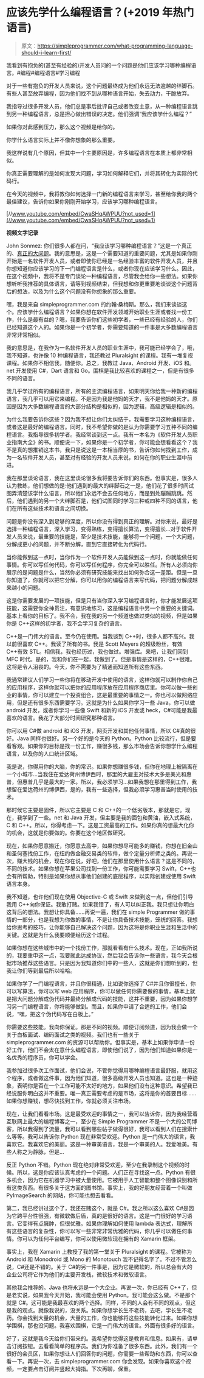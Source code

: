 # 应该先学什么编程语言？(+2019 年热门语言)

> 原文：<https://simpleprogrammer.com/what-programming-language-should-i-learn-first/>

我看到有抱负的(甚至有经验的)开发人员问的一个问题是他们应该学习哪种编程语言。#编程#编程语言#学习编程

对于一些有抱负的开发人员来说，这个问题最终成为他们永远无法逾越的绊脚石。有些人甚至放弃编程，因为他们找不到从哪种语言开始，失去动力，干脆放弃。

我指导过很多开发人员，他们总是事后批评自己或者改变主意，从一种编程语言跳到另一种编程语言，总是担心做出错误的决定。他们强调“我应该学什么编程？”

如果你对此感到压力，那么这个视频是给你的。

你学什么语言实际上并不像你想象的那么重要。

我这样说有几个原因，但其中一个主要原因是，许多编程语言在本质上都非常相似。

你真正需要理解的是如何发现大问题，学习如何解释它们，并将其转化为实际的代码行。

在今天的视频中，我将教你如何选择一门新的编程语言来学习，甚至给你我的两个最佳建议，告诉你如果你刚刚开始学习，应该学习哪种编程语言。

[//www.youtube.com/embed/CwaSHqAWPUU?not_used=1](//www.youtube.com/embed/CwaSHqAWPUU?not_used=1)

**视频文字记录**

John Sonmez: 你们很多人都在问，“我应该学习哪种编程语言？”这是一个真正的、[真正的大问题](https://simpleprogrammer.com/programming-language-future/)。我的意思是，这是一个需要知道的重要问题，尤其是如果你刚开始是一名软件开发人员，或者即使你已经是一名经验丰富的软件开发人员，并且你想知道你应该学习的下一门编程语言是什么，或者你现在应该学习什么。因此，在这个视频中，我将不是专门谈论一种编程语言，尽管我会给你一些想法。如果你想听听我推荐的具体语言，请等到视频结束，但我想和你更重要地谈谈这个问题背后的想法，以及为什么这个问题没有你想象的那么重要。

嘿，我是来自 simpleprogrammer.com 的约翰·桑梅斯。那么，我们来谈谈这个。应该学什么编程语言？如果你想在软件开发领域开始职业生涯或者找一份工作，什么是最有益的？嗯，我要告诉你们这些初学者，一些已经有经验的人，你们已经知道这个人的。如果你是一个初学者，你需要知道的一件事是大多数编程语言非常非常相似。

我的意思是，在我作为一名软件开发人员的职业生涯中，我可能已经学会了，哦，我不知道，也许像 10 种编程语言，我还教过 Pluralsight 的课程。我有一堆复视课程。如果你不相信我，随便你。总之，我教过 Java、Android 开发、iOS 和。net 开发使用 C#，Dart 语言和 Go。围棋是我比较喜欢的课程之一，但是有很多不同的语言。

我几乎学过所有的编程语言，所有的主流编程语言，如果明天你给我一种新的编程语言，我几乎可以用它来编程。不是因为我是他妈的天才，我不是他妈的天才。原因是因为大多数编程语言的大部分结构是相似的，因为逻辑，高级逻辑是相似的。

为什么我要告诉你这些？因为我不想让你们太纠结于，我需要学习这种编程语言，或者这是最好的编程语言。同时，我不希望你做的是认为你需要学习五种不同的编程语言。我指导很多初学者。我经常谈到这一点。我有一本名为《软件开发人员职业指南大全》的书。顺便说一下，如果你是一个初学者，你可能会想看看这个？我不是真的想推销这本书，我只是说这是一本相当厚的书，告诉你如何找到工作，成为一名软件开发人员，甚至对有经验的开发人员来说，如何在你的职业生涯中前进。

我在那里谈论语言，我在这里谈论很多我将要告诉你们的东西。但事实是，很多人认为教练，他们想做的是:他们遇到的最大的绊脚石之一是，他们花了很多时间试图弄清楚该学什么语言，所以他们永远不会去任何地方，而是到处蹦蹦跳跳。然后，他们遇到的另一个大绊脚石是，他们试图同时学习三种或四种不同的语言，他们在所有这些技术和语言之间切换。

问题是你没有深入到足够的深度，所以你没有得到真正的理解。对你来说，最好是选择一种编程语言，深入学习，变得熟练，变得擅长算法，变得擅长…对于软件开发人员来说，最重要的技能是，至少是技术技能，能够将一个问题，一个大问题，分解成更小的问题，并不断分解，直到它直接转化为代码行。

当你能做到这一点时，当你作为一个软件开发人员能做到这一点时，你就能做任何事情。你可以写任何代码，你可以写任何程序，你完全可以胜任。所有人必须向你展示的是问题是什么，当然你必须有研究技能来找出如何弥合这一差距。但是一旦你知道了，你就可以把它分解，你可以用你的编程语言来写代码，把问题分解成越来越小的问题。

这是你需要发展的一项技能，但是只有当你深入学习编程语言时，你才能发展这项技能，这需要你全神贯注，有意识地练习，这是编程语言中另一个重要的关键词。基本上看你的目标了。我不会，我在我的另一个频道也做过类似的视频，但是如果你是 C++这样的初学者，我不会学习复杂的语言。

C++是一门伟大的语言。至今仍在使用。当我谈到 C++时，很多人都不高兴。我以前很喜欢 C++。我读了所有的书。我是 Scott Meyers 的超级粉丝，有效 C++有效 STL。相信我，我也经历过，我也做过。增强库。来吧，让我们回到 MFC 时代。是的，我和你们在一起，我做到了。但是事情是这样的，C++很难。这将是令人沮丧的。今天，你不需要为了精通而知道所有这些东西。

我通常建议人们学习一些你将在移动开发中使用的语言，这样你就可以制作你自己的应用程序，这样你就可以把你的应用程序放在应用程序商店里。你可以做一些创业的事情，你可以建立一个投资组合，这是最重要的事情之一。你也可以做网络应用，但是还有很多东西需要学习。这就是为什么如果你学习一些 Java，你可以做 android 开发，或者你学习一些像 Swift 和新的 iOS 开发或 heck，C#可能是我最喜欢的语言。我花了大部分时间研究那种语言。

你可以用 C#做 android 和 iOS 开发，网页开发和其他任何事情，所以 C#真的很好。Java 同样也很好。另一个好的是今天的 Python。Python 比较流行，但是要看客观。如果你的目标是找一份工作，赚很多钱，那么市场会告诉你想学什么编程语言，以及你的人口统计区域。

我是说，你得用你的大脑，你的常识。如果你想赚很多钱，但你在地理上被隔离在一个小城市…当我住在爱达荷州博伊西时，那里的大雇主对技术大多是美光和惠普，但惠普几乎是最大的一家。所以，我必须学习…如果我想在那里得到工作，我想留在爱达荷州的博伊西，是的，我有一些选择，但我必须学习惠普当时使用的技术。

那时候它主要是固件，所以它主要是 C 和 C++的一个低劣版本，那就是它。现在，我学到了一些。net 和 Java 开发，但主要是我的面包和黄油，嵌入式系统，C 和 C++。所以，你得考虑一下。这是工资最高的工作。如果你真的想最大化你的机会，这就是你要做的。你要在这个地区做研究。

现在，如果你愿意搬迁，你愿意去高中，如果你想尽可能多的赚钱，你想在旧金山和圣何塞找份工作，在纽约做金融交易类的软件，做个定量分析师之类的。再说一次，赚大钱的机会，现在你在说，好吧，他们在那里使用什么语言？这是不同的，不同的技术。如果你想在苹果公司找到一份工作，你可能需要学习 Swift，C++也会有所帮助，特别是如果你想从事他们创建的底层程序，以实际创建或使用 Swift 语言本身。

我不知道，也许他们现在使用 Objective-C 或 Swift 来做到这一点，但他们引导我用 C++向你保证。我敢打赌。如果我错了，有人可以纠正我。我只想让你明白这背后的想法。我想让你具备……再说一遍，我们在 simple Programmer 做的事情的一部分，也是我想为你做的事情，不是让你具备技术技能，笼统的回答。我想给你思考的技巧，让你能够自己解决这个问题，因为这将是你职业生涯和生活中的关键。这就是为什么我要顺便经历这个过程。

如果你想在这些城市中的一个找份工作，那就看看有什么技术。现在，正如我所说的，我要重申这一点，我要就此达成协议，然后我会告诉你一些语言，我今天会根据市场推荐这些语言。只是因为我知道你们中的一些人，这就是你们想听到的，但我让你们等到最后所以哈哈。

如果你学了一门编程语言，并且你很精通，比如说你选择了 C#并且你很擅长，你可以写算法，你可以写 web 应用程序，你可以做任何你需要做的事情，基本上就是把大问题分解成伪代码并最终分解成代码的技能，这并不重要，因为如果你想学习另一门编程语言，你将能够做到。而且，如果你申请了合适的工作，他们会说，“嘿，把这个伪代码写在白板上。”

你需要这些技能。我向你保证。那是不同的视频。顺便订阅频道，因为我会做一个关于白板面试、编码面试之类的视频。我们也有一些关于 simpleprogrammer.com 的资源可以帮助你。但事实是，基本上如果你申请一份好工作，他们不会太在意什么编程语言，即使他们说了，因为他们知道如果你是一名优秀的程序员，你可以学会。

我参加过很多次工作面试，他们会说，不管你觉得用哪种编程语言最舒服，就用这个程序，或者做这件事，因为他们知道，很多高级开发人员也知道。这也是一种迹象，表明你是否在一个工作可能不太好的地方，如果他们没有这种意识。希望我已经说服你明白这并不重要。唯一真正需要考虑的是市场，这将是你的首要目标……如果你想赚钱，想尽快找到工作，你就必须关注市场。

现在，让我们看看市场。这是最受欢迎的事情之一，我可以告诉你，因为我经营着互联网上最大的编程博客之一，至少在 Simple Programmer 不是一个大的公司博客，所以我得到了流量，我可以看到哪些帖子做得很好，我可以看到人们在搜索什么等等。我可以告诉你 Python 现在非常受欢迎。Python 是一门伟大的语言，我喜欢它。我喜欢它的美丽。这是一种审美语言，我是一个审美的人。我爱唯美。有些人称之为静脉，但是…

反正 Python 不错。Python 现在绝对非常受欢迎，至少在我录制这个视频的时候。所以，这是你应该认真考虑的一个问题。人们正在寻找这一点。Python 有很多机会，因为它在机器学习中被大量使用。它被用于人工智能和整个图像识别和所有这类东西。有很多关于这方面的图书馆。事实上，我的好朋友经营着一个叫做 PyImageSearch 的网站，你可能也想去看看。

第二，我已经讲过这个了，我还在赌这个，就是 C#。我之所以这么喜欢 C#是因为它跨平台性很强，有微软做后盾，真的是很好的语言。这是一门很好的学习语言。它变得有点臃肿，但很优雅。如果你理解如何使用 lambda 表达式，理解所有这些语言的复杂性，你可以写一些非常非常优雅的代码，你几乎可以做任何事情。你可以为任何平台编写，你可以使用微软现在拥有的 Xamarin 框架。

事实上，我在 Xamarin 上教授了我的第一堂关于 Pluralsight 的课程。它被称为 Android 和 Monodroid 或 Mono 的 Monotouch 我不记得名字了。不过不管怎么说，C#还是不错的。关于 C#的另一件事是，因为它是微软的，所以总会有大的企业公司将它作为他们的主要开发栈，微软技术和微软语言。

其他我会推荐的。Java 也将永远是一个大企业。再说一次，你已经有 C++了，但是老实说，如果我今天开始，我可能会使用 Python。我可能会这么做。不是那个就是 C#。这可能是我最喜欢的两个选择。同样，不同的人会有不同的观点，但这是我的观点。就像我说的，没关系。如果你想学长生不老药，去吧，学长生不老药。你会找到大量的机会，大量的工作，你也能够将这些技能转化过来。如果你想学围棋，那也没问题。我喜欢围棋，它是一门伟大的语言。外面有很多好的语言。

好了，这就是我今天给你们带来的。我希望你觉得这是教育和信息。如果有，请单击订阅按钮。去看看简单的程序员。我们为你准备了很多东西。此外，我们有一个很好的会员区，如果你想让人们回答你的问题，你需要一些帮助和东西，你可以查看一下。再说一次，去 simpleprogrammer.com 你会发现。如果你喜欢这个视频，一定要点击订阅并竖起大拇指。下次再聊，保重。